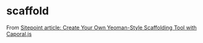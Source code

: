 # scaffold

From [Sitepoint article: Create Your Own Yeoman-Style Scaffolding Tool with Caporal.js](https://www.sitepoint.com/scaffolding-tool-caporal-js/)


